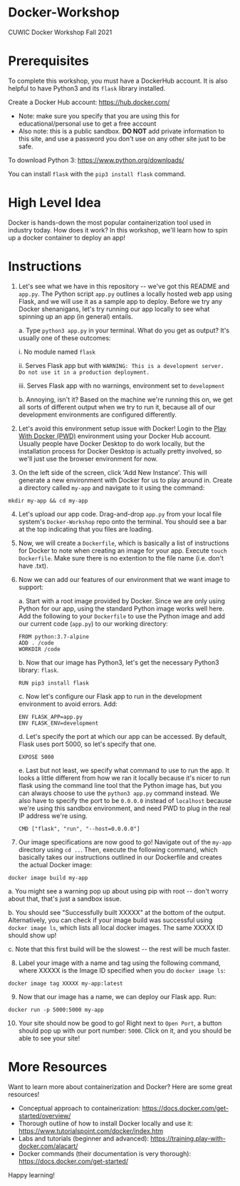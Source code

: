 # Docker-Workshop
CUWIC Docker Workshop Fall 2021

# Prerequisites

To complete this workshop, you must have a DockerHub account. It is also helpful to have Python3 and its `flask` library installed.

Create a Docker Hub account: https://hub.docker.com/ 
- Note: make sure you specify that you are using this for educational/personal use to get a free account
- Also note: this is a public sandbox. **DO NOT** add private information to this site, and use a password you don't use on any other site just to be safe.

To download Python 3: https://www.python.org/downloads/

You can install `flask` with the `pip3 install flask` command.

# High Level Idea
Docker is hands-down the most popular containerization tool used in industry today. How does it work? In this workshop, we'll learn how to spin up a docker container to deploy an app!

# Instructions
1. Let's see what we have in this repository -- we've got this README and `app.py`. The Python script `app.py` outlines a locally hosted web app using Flask, and we will use it as a sample app to deploy. Before we try any Docker shenanigans, let's try running our app locally to see what spinning up an app (in general) entails.
    
    a. Type `python3 app.py` in your terminal. What do you get as output? It's usually one of these outcomes:
        
      i. No module named `flask`

      ii. Serves Flask app but with `WARNING: This is a development server. Do not use it in a production deployment.`

      iii. Serves Flask app with no warnings, environment set to `development`

    b. Annoying, isn't it? Based on the machine we're running this on, we get all sorts of different output when we try to run it, because all of our development environments are configured differently.

2. Let's avoid this environment setup issue with Docker! Login to the [Play With Docker (PWD)](https://labs.play-with-docker.com/) environment using your Docker Hub account. Usually people have Docker Desktop to do work locally, but the installation process for Docker Desktop is actually pretty involved, so we'll just use the browser environment for now.

3. On the left side of the screen, click 'Add New Instance'. This will generate a new environment with Docker for us to play around in. Create a directory called `my-app` and navigate to it using the command:
```
mkdir my-app && cd my-app
```

4. Let's upload our app code. Drag-and-drop `app.py` from your local file system's `Docker-Workshop` repo onto the terminal. You should see a bar at the top indicating that you files are loading.

5. Now, we will create a `Dockerfile`, which is basically a list of instructions for Docker to note when creating an image for your app. Execute `touch Dockerfile`. Make sure there is no extention to the file name (i.e. don't have .txt).

6. Now we can add our features of our environment that we want image to support:
    
    a. Start with a root image provided by Docker. Since we are only using Python for our app, using the standard Python image works well here. Add the following to your  `Dockerfile` to use the Python image and add our current code (`app.py`) to our working directory:
    ```
    FROM python:3.7-alpine
    ADD . /code
    WORKDIR /code
    ```

    b. Now that our image has Python3, let's get the necessary Python3 library: `flask`.
    ```
    RUN pip3 install flask
    ```

    c. Now let's configure our Flask app to run in the development environment to avoid errors. Add:
    ```
    ENV FLASK_APP=app.py
    ENV FLASK_ENV=development
    ```

    d. Let's specify the port at which our app can be accessed. By default, Flask uses port 5000, so let's specify that one.
    ```
    EXPOSE 5000
    ```

    e. Last but not least, we specify what command to use to run the app. It looks a little different from how we ran it locally because it's nicer to run flask using the command line tool that the Python image has, but you can always choose to use the `python3 app.py` command instead. We also have to specify the port to be `0.0.0.0` instead of `localhost` because we're using this sandbox environment, and need PWD to plug in the real IP address we're using.
    ```
    CMD ["flask", "run", "--host=0.0.0.0"]
    ```

7. Our image specifications are now good to go! Navigate out of the `my-app` directory using `cd ..`. Then, execute the following command, which basically takes our instructions outlined in our Dockerfile and creates the actual Docker image:
```
docker image build my-app
```

  a. You might see a warning pop up about using pip with root -- don't worry about that, that's just a sandbox issue.
  
  b. You should see "Successfully built XXXXX" at the bottom of the output. Alternatively, you can check if your image build was successful using `docker image ls`, which lists all local docker images. The same XXXXX ID should show up!

  c. Note that this first build will be the slowest -- the rest will be much faster.

8. Label your image with a name and tag using the following command, where XXXXX is the Image ID specified when you do `docker image ls`:
```
docker image tag XXXXX my-app:latest
```

9. Now that our image has a name, we can deploy our Flask app. Run:
```
docker run -p 5000:5000 my-app
```

10. Your site should now be good to go! Right next to `Open Port`, a button should pop up with our port number: `5000`. Click on it, and you should be able to see your site!

# More Resources
Want to learn more about containerization and Docker? Here are some great resources!
- Conceptual approach to containerization: https://docs.docker.com/get-started/overview/ 
- Thorough outline of how to install Docker locally and use it: https://www.tutorialspoint.com/docker/index.htm 
- Labs and tutorials (beginner and advanced): https://training.play-with-docker.com/alacart/
- Docker commands (their documentation is very thorough): https://docs.docker.com/get-started/  

Happy learning!
